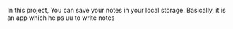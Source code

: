 In this project, You can save your notes in your local storage. Basically, it is an app which helps uu to write notes
